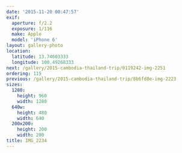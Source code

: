 ```yaml
---
date: '2015-11-20 00:47:57'
exif:
  aperture: f/2.2
  exposure: 1/116
  make: Apple
  model: 'iPhone 6'
layout: gallery-photo
location:
  latitude: 13.74603333
  longitude: 100.49268333
next: /gallery/2015-cambodia-thailand-trip/0119242-img-2251
ordering: 115
previous: /gallery/2015-cambodia-thailand-trip/8b6fd8e-img-2223
sizes:
  1280:
    height: 960
    width: 1280
  640w:
    height: 480
    width: 640
  200x200:
    height: 200
    width: 200
title: IMG_2234
---
```

